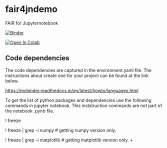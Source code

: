 # fair4jndemo
FAIR for Jupyternotebook

[![Binder](https://mybinder.org/badge_logo.svg)](https://mybinder.org/v2/gh/Aleem2/fair4jndemo/HEAD?labpath=boxplot_vs_violin.ipynb)

[![Open In Colab](https://colab.research.google.com/assets/colab-badge.svg)](https://colab.research.google.com/github/Aleem2/fair4jndemo/blob/main/boxplot_vs_violin.ipynb)



## Code dependencies 

The code dependencies are captured in the environment.yaml file. The instructions about create one for your project can be found at the link below.

https://mybinder.readthedocs.io/en/latest/howto/languages.html

To get the list of python packages and dependencies use the following commands in jupyter notebook. This inststruction commands are not part of the notebook .pynb file. 

! freeze

! freeze | grep -i numpy # getting numpy version only.

! freeze | grep -i matplotlib # getting matplotlib version only. 
+
